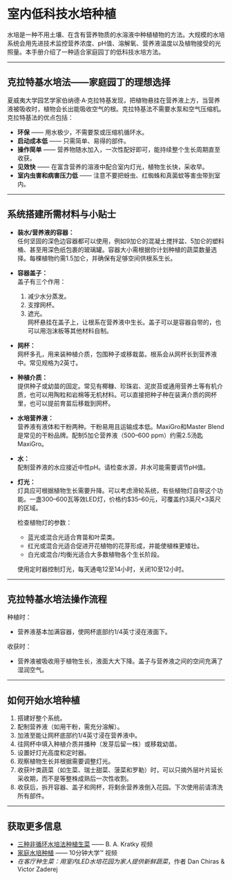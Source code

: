 # 室内低科技水培种植

水培是一种不用土壤、在含有营养物质的水溶液中种植植物的方法。大规模的水培系统会用先进技术监控营养浓度、pH值、溶解氧、营养液温度以及植物接受的光照量。本手册介绍了一种适合家庭园丁的低科技水培方法。

---

## 克拉特基水培法——家庭园丁的理想选择

夏威夷大学园艺学家伯纳德·A·克拉特基发现，把植物悬挂在营养液上方，当营养液被吸收时，植物会长出能吸收空气的根。克拉特基法不需要水泵和空气压缩机。克拉特基法的优点包括：

- **环保** —— 用水极少，不需要泵或压缩机循环水。
- **启动成本低** —— 只需简单、易得的部件。
- **操作简单** —— 营养物随水加入，一次性配好即可，能持续整个生长周期直至收获。
- **见效快** —— 在富含营养的溶液中配合室内灯光，植物生长快，采收早。
- **室内虫害和病害压力低** —— 注意不要把蚜虫、红蜘蛛和真菌蚊等害虫带到室内。

---

## 系统搭建所需材料与小贴士

- **装水/营养液的容器：**  
  任何坚固的深色边容器都可以使用，例如9加仑的混凝土搅拌盆、5加仑的塑料桶、甚至用深色纸包裹的玻璃罐。容器大小需根据你计划种植的蔬菜数量选择。每棵植物约需1.5加仑，并确保有足够空间供根系生长。

- **容器盖子：**  
  盖子有三个作用：  
  1. 减少水分蒸发。  
  2. 支撑网杯。  
  3. 遮光。  
  网杯悬挂在盖子上，让根系在营养液中生长。盖子可以是容器自带的，也可以用泡沫板等其他材料自制。

- **网杯：**  
  网杯多孔，用来装种植介质，包围种子或移栽苗。根系会从网杯长到营养液中。常见规格为2英寸。

- **种植介质：**  
  提供种子或幼苗的固定。常见有椰糠、珍珠岩、泥炭苔或通用营养土等有机介质，也可以用陶粒和岩棉等无机材料。可以直接把种子种在装满介质的网杯里，也可以提前育苗后移栽到网杯。

- **水培营养液：**  
  营养液有液体和干粉两种。干粉易用且运输成本低。MaxiGro和Master Blend是常见的干粉品牌。配制5加仑营养液（500–600 ppm）约需2.5汤匙MaxiGro。

- **水：**  
  配制营养液的水应接近中性pH。请检查水源，井水可能需要调节pH值。

- **灯光：**  
  灯具应可根据植物生长需要升降。可以考虑滑轮系统，有些植物灯自带这个功能。一盏300–600瓦等效LED灯，价格约$35–60元，可覆盖约3英尺×3英尺的区域。

  检查植物灯的参数：
  - 蓝光或混合光适合育苗和叶菜类。
  - 红光或混合光适合促进开花植物的花芽形成，并能使植株更矮壮。
  - 白光或混合/均衡光适合大多数植物各个生长阶段。

  使用定时器控制灯光，每天通电12至14小时，关闭10至12小时。

---

## 克拉特基水培法操作流程

种植时：
- 营养液基本加满容器，使网杯底部约1/4英寸浸在液面下。

收获时：
- 营养液被吸收用于植物生长，液面大大下降。盖子与营养液之间的空间充满了湿润空气。

---

## 如何开始水培种植

1. 搭建好整个系统。
2. 配制营养液（如用干粉，需充分溶解）。
3. 加液至能让网杯底部约1/4英寸浸在营养液中。
4. 往网杯中填入种植介质并播种（发芽后留一株）或移栽幼苗。
5. 设置好灯光高度和定时器。
6. 观察植物生长并根据需要调整灯光。
7. 收获叶类蔬菜（如生菜、瑞士甜菜、菠菜和罗勒）时，可以只摘外层叶片延长采收期，而不是等整株成熟后一次性收割。
8. 收获后，拆开容器、盖子和网杯，将剩余营养液倒入花园。下次使用前请清洗所有部件。

---

## 获取更多信息

- [三种非循环水培法种植生菜](https://www.youtube.com/watch?v=jiGQsfiPwkI) —— B. A. Kratky 视频
- [家庭水培种植](http://www.cmastergardeners.org/10-minute-university) —— 10分钟大学™ 视频
- *在客厅种生菜：用室内LED水培花园为家人提供新鲜蔬菜*，作者 Dan Chiras & Victor Zaderej
